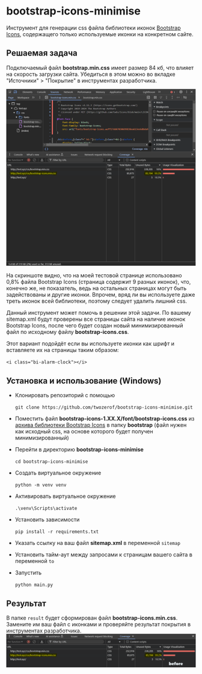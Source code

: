 # bootstrap-icons-minimise
Инструмент для генерации css файла библиотеки иконок [Bootstrap Icons](https://icons.getbootstrap.com/), содержащего только используемые иконки на конкретном сайте.

## Решаемая задача

Подключаемый файл **bootstrap.min.css** имеет размер 84 кб, что влияет на скорость загрузки сайта. Убедиться в этом можно во вкладке "Источники" > "Покрытие" в инструментах разработчика.

![Инструменты разработчика > покрытие](https://github.com/twozerof/bootstrap-icons-minimise/blob/master/img/screen.png) 

На скриншоте видно, что на моей тестовой странице использовано 0,8% файла Bootstrap Icons (страница содержит 9 разных иконок), что, конечно же, не показатель, ведь на остальных страницах могут быть задействованы и другие иконки. Впрочем, вряд ли вы используете даже треть иконок всей библиотеки, поэтому следует удалить лишний css.

Данный инструмент может помочь в решении этой задачи. По вашему sitemap.xml будут проверены все страницы сайта на наличие иконок Bootstrap Icons, после чего будет создан новый минимизированный файл по исходному файлу **bootstrap-icons.css**.

Этот вариант подойдёт если вы используете иконки как шрифт и вставляете их на страницы таким образом:

`<i class="bi-alarm-clock"></i>`

## Установка и использование (Windows)

- Клонировать репозиторий с помощью 

  `git clone https://github.com/twozerof/bootstrap-icons-minimise.git`
  
- Поместить файл **bootstrap-icons-1.XX.X/font/bootstrap-icons.css** из [архива библиотеки Bootstrap Icons](https://github.com/twbs/icons/releases/latest/) в папку **bootstrap** (файл нужен как исходный css, на основе которого будет получен минимизированный)

- Перейти в директорию **bootstrap-icons-minimise**
  
  `cd bootstrap-icons-minimise`
  
- Создать виртуальное окружение

  `python -m venv venv`
  
- Активировать виртуальное окружение

  `.\venv\Scripts\activate`
  
- Установить зависимости 

  `pip install -r requirements.txt`

- Указать ссылку на ваш файл **sitemap.xml** в переменной `sitemap`

- Установить тайм-аут между запросами к страницам вашего сайта в переменной `to` 

- Запустить

  `python main.py`

## Результат

В папке `result` будет сформирован файл **bootstrap-icons.min.css**. Замените им ваш файл с иконками и проверяйте результат покрытия в инструментах разработчика. 
![Результат с тестовым сайтом (было 85194 неиспользуемых байт стало 793)](https://github.com/twozerof/bootstrap-icons-minimise/blob/master/img/result.gif) 

